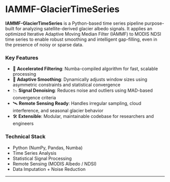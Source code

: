 # IAMMF-GlacierTimeSeries

**IAMMF-GlacierTimeSeries** is a Python-based time series pipeline purpose-built for analyzing satellite-derived glacier albedo signals. It applies an optimized Iterative Adaptive Moving Median Filter (IAMMF) to MODIS NDSI time series to enable robust smoothing and intelligent gap-filling, even in the presence of noisy or sparse data.

### Key Features
- 🚀 **Accelerated Filtering**: Numba-compiled algorithm for fast, scalable processing
- 🧠 **Adaptive Smoothing**: Dynamically adjusts window sizes using asymmetric constraints and statistical convergence
- 📉 **Signal Denoising**: Reduces noise and outliers using MAD-based convergence criteria
- 🛰 **Remote Sensing Ready**: Handles irregular sampling, cloud interference, and seasonal glacier behavior
- 🛠 **Extensible**: Modular, maintainable codebase for researchers and engineers

### Technical Stack
- Python (NumPy, Pandas, Numba)
- Time Series Analysis
- Statistical Signal Processing
- Remote Sensing (MODIS Albedo / NDSI)
- Data Imputation + Noise Reduction

---

